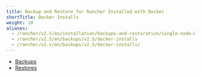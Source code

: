 ```yaml
---
title: Backup and Restore for Rancher Installed with Docker
shortTitle: Docker Installs
weight: 10
aliases:
  - /rancher/v2.5/en/installation/backups-and-restoration/single-node-backup-and-restoration/
  - /rancher/v2.5/en/backups/v2.5/docker-installs
  - /rancher/v2.x/en/backups/v2.5/docker-installs/
---
```


- [Backups](./docker-backups)
- [Restores](./docker-restores)